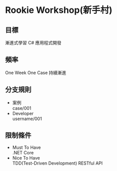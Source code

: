 # Rookie Workshop(新手村)
## 目標  
漸進式學習 C# 應用程式開發
## 頻率
One Week One Case 持續漸進
## 分支規則  
- 案例  
case/001
- Developer  
username/001
## 限制條件
- Must To Have  
.NET Core
- Nice To Have  
TDD(Test-Driven Development)
RESTful API